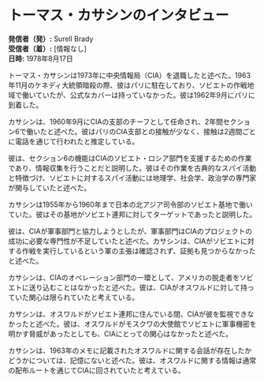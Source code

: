 # トーマス・カサシンのインタビュー

**発信者（発）:** Surell Brady  
**受信者（着）:** [情報なし]  
**日時:** 1978年8月17日  

トーマス・カサシンは1973年に中央情報局（CIA）を退職したと述べた。1963年11月のケネディ大統領暗殺の際、彼はパリに駐在しており、ソビエトの作戦地域で働いていたが、公式なカバーは持っていなかった。彼は1962年9月にパリに到着した。

カサシンは、1960年9月にCIAの支部のチーフとして任命され、2年間セクション6で働いたと述べた。彼はパリのCIA支部との接触が少なく、接触は2週間ごとに電話を通じて行われたと推定している。

彼は、セクション6の機能はCIAのソビエト・ロシア部門を支援するための作業であり、情報収集を行うことだと説明した。彼はその作業を古典的なスパイ活動と特徴づけ、ソビエトに対するスパイ活動には地理学、社会学、政治学の専門家が関与していたと述べた。

カサシンは1955年から1960年まで日本の北アジア司令部のソビエト基地で働いていた。彼はその基地がソビエト連邦に対してターゲットであったと説明した。

彼は、CIAが軍事部門と協力しようとしたが、軍事部門はCIAのプロジェクトの成功に必要な専門性が不足していたと述べた。カサシンは、CIAがソビエトに対する作戦を実行しているという軍の主張は確認されず、証拠も見つからなかったと述べた。

カサシンは、CIAのオペレーション部門の一環として、アメリカの脱走者をソビエトに送り込むことはなかったと述べた。彼は、CIAがオスワルドに対して持っていた関心は限られていたと考えている。

カサシンは、オスワルドがソビエト連邦に住んでいる間、CIAが彼を監視できなかったと述べた。彼は、オスワルドがモスクワの大使館でソビエトに軍事機密を明かす脅威があったとしても、CIAにとっての関心はなかったと述べた。

カサシンは、1963年のメモに記載されたオスワルドに関する会話が存在したかどうかについては、記憶にないと述べた。彼は、オスワルドに関する情報は通常の配布ルートを通じてCIAに回されていたと考えている。